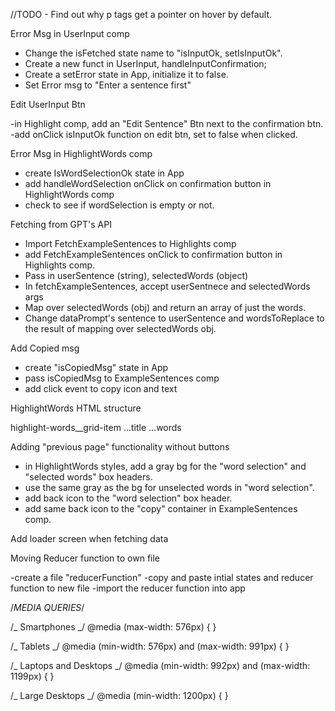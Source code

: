 //TODO -
Find out why p tags get a pointer on hover by default.

Error Msg in UserInput comp

- Change the isFetched state name to "isInputOk, setIsInputOk".
- Create a new funct in UserInput, handleInputConfirmation;
- Create a setError state in App, initialize it to false.
- Set Error msg to "Enter a sentence first"

Edit UserInput Btn

-in Highlight comp, add an "Edit Sentence" Btn next to the confirmation btn.
-add onClick isInputOk function on edit btn, set to false when clicked.

Error Msg in HighlightWords comp

- create IsWordSelectionOk state in App
- add handleWordSelection onClick on confirmation button in HighlightWords comp
- check to see if wordSelection is empty or not.

Fetching from GPT's API

- Import FetchExampleSentences to Highlights comp
- add FetchExampleSentences onClick to confirmation button in Highlights comp.
- Pass in userSentence (string), selectedWords (object)
- In fetchExampleSentences, accept userSentnece and selectedWords args
- Map over selectedWords (obj) and return an array of just the words.
- Change dataPrompt's sentence to userSentence and wordsToReplace to the result of mapping over selectedWords obj.

Add Copied msg

- create "isCopiedMsg" state in App
- pass isCopiedMsg to ExampleSentences comp
- add click event to copy icon and text

HighlightWords HTML structure

highlight-words\_\_grid-item
...title
...words

Adding "previous page" functionality without buttons

- in HighlightWords styles, add a gray bg for the "word selection" and "selected words" box headers.
- use the same gray as the bg for unselected words in "word selection".
- add back icon to the "word selection" box header.
- add same back icon to the "copy" container in ExampleSentences comp.

Add loader screen when fetching data

Moving Reducer function to own file

-create a file "reducerFunction"
-copy and paste intial states and reducer function to new file
-import the reducer function into app

/_MEDIA QUERIES_/

/_ Smartphones _/
@media (max-width: 576px) {
}

/_ Tablets _/
@media (min-width: 576px) and (max-width: 991px) {
}

/_ Laptops and Desktops _/
@media (min-width: 992px) and (max-width: 1199px) {
}

/_ Large Desktops _/
@media (min-width: 1200px) {
}
